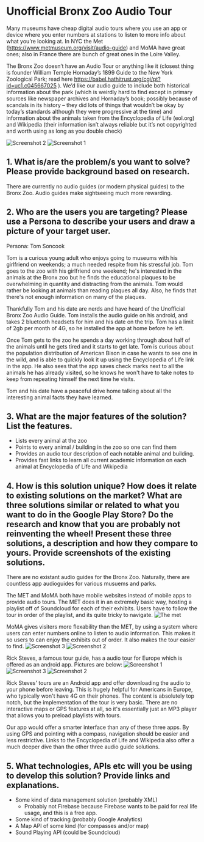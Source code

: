 # Unofficial Bronx Zoo Audio Tour

Many museums have cheap digital audio tours where you use an app or device where you enter numbers at stations to listen to more info about what you’re looking at. In NYC the Met (https://www.metmuseum.org/visit/audio-guide) and MoMA have great ones; also in France there are bunch of great ones in the Loire Valley.

The Bronx Zoo doesn’t have an Audio Tour or anything like it (closest thing is founder William Temple Hornaday’s 1899 Guide to the New York Zoological Park; read here  https://babel.hathitrust.org/cgi/pt?id=uc1.c045667025 ). We’d like our audio guide to include both historical information about the park (which is weirdly hard to find except in primary sources like newspaper archives and Hornaday’s book; possibly because of scandals in its history – they did lots of things that wouldn’t be okay by today’s standards although they were progressive at the time) and information about the animals taken from the Encyclopedia of Life (eol.org) and Wikipedia (their information isn’t always reliable but it’s not copyrighted and worth using as long as you double check)

![Screenshot 2](https://github.com/jrandtc/UnofficialBronxZooAudioTour/blob/master/images/drawing2.jpg) ![Screenshot 1](https://github.com/jrandtc/UnofficialBronxZooAudioTour/blob/master/images/drawing1.jpg)

## 1.	What is/are the problem/s you want to solve? Please provide background based on research. 

There are currently no audio guides (or modern physical guides) to the Bronx Zoo.  Audio guides make sightseeing much more rewarding. 

## 2.	Who are the users you are targeting? Please use a Persona to describe your users and draw a picture of your target user. 

Persona: Tom Soncook

Tom is a curious young adult who enjoys going to museums with his girlfriend on weekends; a much needed respite from his stressful job. Tom goes to the zoo with his girlfriend one weekend; he's interested in the animals at the Bronx zoo but he finds the educational plaques to be overwhelming in quantity and distracting from the animals. Tom would rather be looking at animals than reading plaques all day. Also, he finds that there's not enough information on many of the plaques.

Thankfully Tom and his date are nerds and have heard of the Unofficial Bronx Zoo Audio Guide. Tom installs the audio guide on his android, and takes 2 bluetooth headsets for him and his date on the trip. Tom has a limit of 2gb per month of 4G, so he installed the app at home before he left.

Once Tom gets to the zoo he spends a day working through about half of the animals until he gets tired and it starts to get late. Tom is curious about the population distribution of American Bison in case he wants to see one in the wild, and is able to quickly look it up using the Encyclopedia of Life link in the app. He also sees that the app saves check marks next to all the animals he has already visited, so he knows he won't have to take notes to keep from repeating himself the next time he visits. 

Tom and his date have a peaceful drive home talking about all the interesting animal facts they have learned.

## 3.	What are the major features of the solution? List the features.
- Lists every animal at the zoo
- Points to every animal / building in the zoo so one can find them
- Provides an audio tour description of each notable animal and building. 
- Provides fast links to learn all current academic information on each animal at Encyclopedia of Life and Wikipedia

## 4.	How is this solution unique? How does it relate to existing solutions on the market? What are three solutions similar or related to what you want to do in the Google Play Store? Do the research and know that you are probably not reinventing the wheel! Present these three solutions, a description and how they compare to yours. Provide screenshots of the existing solutions.
There are no existant audio guides for the Bronx Zoo. Naturally, there are countless app audioguides for various musuems and parks.  

The MET and MoMA both have mobile websites instead of mobile apps to provide audio tours. The MET does it in an extremely basic way, hosting a playlist off of Soundcloud for each of their exhibits. Users have to follow the tour in order of the playlist, and its quite tricky to navigate.
![The met](https://github.com/jrandtc/UnofficialBronxZooAudioTour/blob/master/images/met1.png)

MoMA gives visiters more flexability than the MET, by using a system where users can enter numbers online to listen to audio information. This makes it so users to can enjoy the exhibits out of order. It also makes the tour easier to find. 
![Screenshot 3](https://github.com/jrandtc/UnofficialBronxZooAudioTour/blob/master/images/moma1.png)
![Screenshot 2](https://github.com/jrandtc/UnofficialBronxZooAudioTour/blob/master/images/moma2.png) 

Rick Steves, a famous tour guide, has a audio tour for Europe which is offered as an android app. Pictures are below:
![Screenshot 1](https://github.com/jrandtc/UnofficialBronxZooAudioTour/blob/master/images/1.png)
![Screenshot 3](https://github.com/jrandtc/UnofficialBronxZooAudioTour/blob/master/images/0.png)
![Screenshot 2](https://github.com/jrandtc/UnofficialBronxZooAudioTour/blob/master/images/2.png) 

Rick Steves' tours are an Android app and offer downloading the audio to your phone before leaving. This is  hugely helpful for Americans in Europe, who typically won't have 4G on their phones. The content is absolutely top notch, but the implementation of the tour is very basic. There are no interactive maps or GPS features at all, so it's essentially just an MP3 player that allows you to preload playlists with tours. 

Our app would offer a smarter interface than any of these three apps. By using GPS and pointing with a compass, navigation should be easier and less restrictive. Links to the Encyclopedia of Life and Wikipedia also offer a much deeper dive than the other three audio guide solutions.  

## 5.	What technologies, APIs etc will you be using to develop this solution? Provide links and explanations.
- Some kind of data management solution (probably XML)
  - Probably not Firebase because Firebase wants to be paid for real life usage, and this is a free app. 
- Some kind of tracking (probably Google Analytics)
- A Map API of some kind (for compasses and/or map)
- Sound Playing API (could be Soundcloud)
